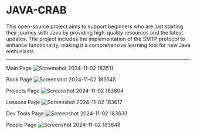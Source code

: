 # JAVA-CRAB
This open-source project aims to support beginners who are just starting their journey with Java by providing high-quality resources and the latest updates. The project includes the implementation of the SMTP protocol to enhance functionality, making it a comprehensive learning tool for new Java enthusiasts.


<hr>


Main Page
![Screenshot 2024-11-02 183511](https://github.com/user-attachments/assets/e822893e-74f3-4adc-807e-c9a2947a2ce5)


Book Page
![Screenshot 2024-11-02 183545](https://github.com/user-attachments/assets/f5d570ab-87a5-41e0-8917-506b497d1d43)


Projects Page
![Screenshot 2024-11-02 183604](https://github.com/user-attachments/assets/0e99f39a-bb17-4638-a6f8-701dd922fe21)


Lessons Page
![Screenshot 2024-11-02 183617](https://github.com/user-attachments/assets/b0e94151-0665-46f9-9cb2-51686f39a15d)


Dev Tools Page
![Screenshot 2024-11-02 183633](https://github.com/user-attachments/assets/d3eda569-b648-4a45-a7fa-44c416e8dca6)


People Page
![Screenshot 2024-11-02 183648](https://github.com/user-attachments/assets/d354a570-b35f-47f2-bfe9-f966e10e484e)
